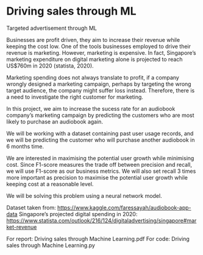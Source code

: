 # Driving sales through ML
Targeted advertisement through ML

Businesses are profit driven, they aim to increase their revenue while keeping the cost low. One of the tools businesses employed to drive their revenue is marketing. However, marketing is expensive. In fact, Singapore’s marketing expenditure on digital marketing alone is projected to reach US$760m in 2020 (statista, 2020).

Marketing spending does not always translate to profit, if a company wrongly designed a marketing campaign, perhaps by targeting the wrong target audience, the company might suffer loss instead. Therefore, there is a need to investigate the right customer for marketing.

In this project, we aim to increase the sucess rate for an audiobook company’s marketing campaign by predicting the customers who are most likely to purchase an audiobook again.

We will be working with a dataset containing past user usage records, and we will be predicting the customer who will purchase another audiobook in 6 months time.

We are interested in maximising the potential user growth while minimising cost. Since F1-score measures the trade off between precision and recall, we will use F1-score as our business metrics. We will also set recall 3 times more important as precision to maximise the potential user growth while keeping cost at a reasonable level.

We will be solving this problem using a neural network model.

Dataset taken from: https://www.kaggle.com/faressayah/audiobook-app-data Singapore’s projected digital spending in 2020: https://www.statista.com/outlook/216/124/digitaladvertising/singapore#market-revenue

For report: Driving sales through Machine Learning.pdf
For code: Driving sales through Machine Learning.py

